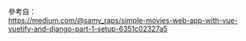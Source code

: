 參考自：  
https://medium.com/@samy_raps/simple-movies-web-app-with-vue-vuetify-and-django-part-1-setup-6351c02327a5  
